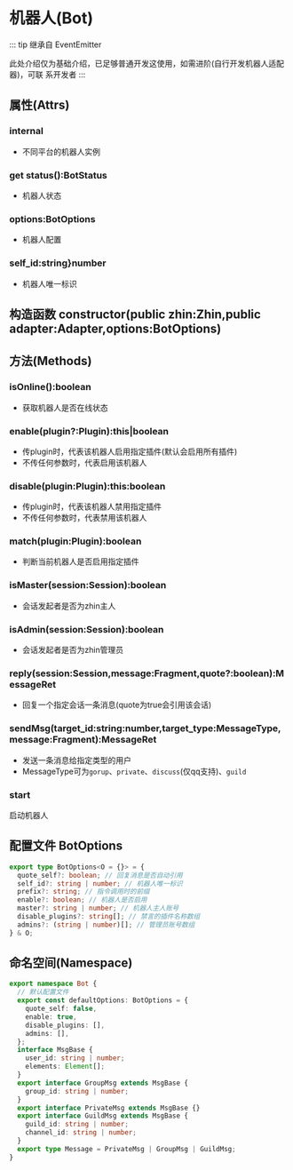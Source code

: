 # 机器人(Bot)

::: tip 继承自 EventEmitter

此处介绍仅为基础介绍，已足够普通开发这使用，如需进阶(自行开发机器人适配器)，可联
系开发者 :::

## 属性(Attrs)

### internal

- 不同平台的机器人实例

### get status():BotStatus

- 机器人状态

### options:BotOptions

- 机器人配置

### self_id:string}number

- 机器人唯一标识

## 构造函数 constructor(public zhin:Zhin,public adapter:Adapter,options:BotOptions)

## 方法(Methods)

### isOnline():boolean

- 获取机器人是否在线状态

### enable(plugin?:Plugin):this|boolean

- 传plugin时，代表该机器人启用指定插件(默认会启用所有插件)
- 不传任何参数时，代表启用该机器人

### disable(plugin:Plugin):this:boolean

- 传plugin时，代表该机器人禁用指定插件
- 不传任何参数时，代表禁用该机器人

### match(plugin:Plugin):boolean

- 判断当前机器人是否启用指定插件

### isMaster(session:Session):boolean

- 会话发起者是否为zhin主人

### isAdmin(session:Session):boolean

- 会话发起者是否为zhin管理员

### reply(session:Session,message:Fragment,quote?:boolean):MessageRet

- 回复一个指定会话一条消息(quote为true会引用该会话)

### sendMsg(target_id:string:number,target_type:MessageType,message:Fragment):MessageRet

- 发送一条消息给指定类型的用户
- MessageType可为`gorup`、`private`、`discuss`(仅qq支持)、`guild`

### start

启动机器人

## 配置文件 BotOptions

```typescript
export type BotOptions<O = {}> = {
  quote_self?: boolean; // 回复消息是否自动引用
  self_id?: string | number; // 机器人唯一标识
  prefix?: string; // 指令调用时的前缀
  enable?: boolean; // 机器人是否启用
  master?: string | number; // 机器人主人账号
  disable_plugins?: string[]; // 禁言的插件名称数组
  admins?: (string | number)[]; // 管理员账号数组
} & O;
```

## 命名空间(Namespace)

```typescript
export namespace Bot {
  // 默认配置文件
  export const defaultOptions: BotOptions = {
    quote_self: false,
    enable: true,
    disable_plugins: [],
    admins: [],
  };
  interface MsgBase {
    user_id: string | number;
    elements: Element[];
  }
  export interface GroupMsg extends MsgBase {
    group_id: string | number;
  }
  export interface PrivateMsg extends MsgBase {}
  export interface GuildMsg extends MsgBase {
    guild_id: string | number;
    channel_id: string | number;
  }
  export type Message = PrivateMsg | GroupMsg | GuildMsg;
}
```
